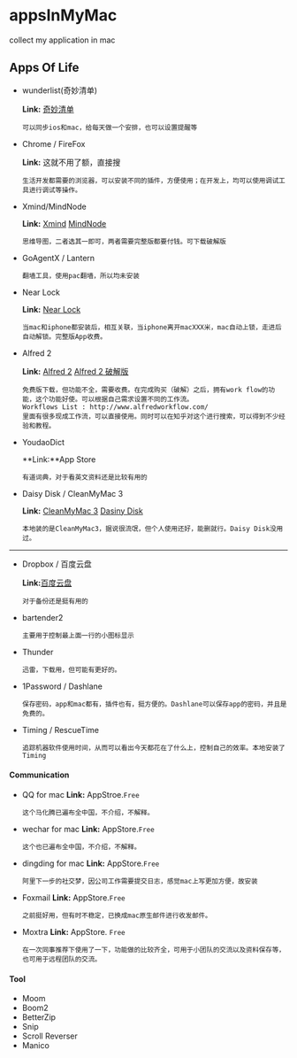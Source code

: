 # appsInMyMac
collect my application in mac

## Apps Of Life
* wunderlist(奇妙清单)
	
	**Link:** [奇妙清单](https://www.wunderlist.com/zh/ "下载链接")

	````
	可以同步ios和mac，给每天做一个安排，也可以设置提醒等
	````

* Chrome / FireFox

	**Link:** 这就不用了额，直接搜
	
	````
	生活开发都需要的浏览器，可以安装不同的插件，方便使用；在开发上，均可以使用调试工具进行调试等操作。
	````

* Xmind/MindNode

	**Link:** [Xmind](http://www.xmindchina.net/ "下载链接")
	[MindNode](http://mindnode.com/ "下载链接")
	
	````
	思维导图，二者选其一即可，两者需要完整版都要付钱。可下载破解版
	````

* GoAgentX / Lantern

	````
	翻墙工具，使用pac翻墙，所以均未安装
	````

* Near Lock

	**Link:** [Near Lock](http://nearlock.me/ "下载链接")
	
	````
	当mac和iphone都安装后，相互关联，当iphone离开macXXX米，mac自动上锁，走进后自动解锁。完整版App收费。
	````

* Alfred 2

	**Link:** [Alfred 2](https://www.alfredapp.com/ "下载链接")
	[Alfred 2 破解版](http://www.macapp.so/alfred/ "下载链接")
	
	````
	免费版下载，但功能不全，需要收费。在完成购买（破解）之后，拥有work flow的功能，这个功能好使。可以根据自己需求设置不同的工作流。
	Workflows List : http://www.alfredworkflow.com/
	里面有很多现成工作流，可以直接使用。同时可以在知乎对这个进行搜索，可以得到不少经验和教程。
	````

* YoudaoDict

	**Link:**App Store

	````
	有道词典，对于看英文资料还是比较有用的
	````	

* Daisy Disk / CleanMyMac 3

	**Link:** [CleanMyMac 3](http://www.macapp.so/cleanmymac/ "下载链接")
	[Dasiny Disk](http://www.waitsun.com/daisydisk-4-0-b7.html "下载链接")

	````
	本地装的是CleanMyMac3，据说很流氓，但个人使用还好，能删就行。Daisy Disk没用过。
	````


****

* Dropbox / 百度云盘

	**Link:**[百度云盘](http://pan.baidu.com/download#pan "下载地址")

	````
	对于备份还是挺有用的
	````
	

* bartender2

	````
	主要用于控制最上面一行的小图标显示
	````

* Thunder

	````
	迅雷，下载用，但可能有更好的。
	````

* 1Password / Dashlane

	````
	保存密码，app和mac都有，插件也有，挺方便的。Dashlane可以保存app的密码，并且是免费的。
	````

* Timing / RescueTime

	````
	追踪机器软件使用时间，从而可以看出今天都花在了什么上，控制自己的效率。本地安装了Timing
	````


#### Communication

* QQ for mac
	**Link:** AppStroe.`Free`
	
	````
	这个马化腾已遍布全中国，不介绍，不解释。
	````
* wechar for mac
	**Link:** AppStore.`Free`
	
	````
	这个也已遍布全中国，不介绍，不解释。
	````
* dingding for mac
	**Link:** AppStore.`Free`
	
	````
	阿里下一步的社交梦，因公司工作需要提交日志，感觉mac上写更加方便，故安装
	````
* Foxmail
	**Link:** AppStore.`Free`
	
	````
	之前挺好用，但有时不稳定，已换成mac原生邮件进行收发邮件。
	````
* Moxtra
	**Link:** AppStore. `Free`
	
	````
	在一次同事推荐下使用了一下，功能做的比较齐全，可用于小团队的交流以及资料保存等，也可用于远程团队的交流。
	````
	
#### Tool
* Moom
* Boom2
* BetterZip
* Snip
* Scroll Reverser
* Manico




